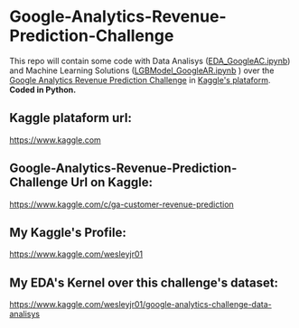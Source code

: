 # Google-Analytics-Revenue-Prediction-Challenge
This repo will contain some code with Data Analisys ([EDA_GoogleAC.ipynb](https://github.com/wesleyjr01/Google-Analytics-Revenue-Prediction-Challenge/blob/master/EDA_GoogleAC.ipynb)) and Machine Learning Solutions ([LGBModel_GoogleAR.ipynb](https://github.com/wesleyjr01/Google-Analytics-Revenue-Prediction-Challenge/blob/master/LGBModel_GoogleAR.ipynb) ) over the [Google Analytics Revenue Prediction Challenge](https://www.kaggle.com/c/ga-customer-revenue-prediction) in [Kaggle's plataform](https://www.kaggle.com/). **Coded in Python.**

## Kaggle plataform url:
https://www.kaggle.com

## Google-Analytics-Revenue-Prediction-Challenge Url on Kaggle:
https://www.kaggle.com/c/ga-customer-revenue-prediction

## My Kaggle's Profile:
https://www.kaggle.com/wesleyjr01

## My EDA's Kernel over this challenge's dataset:
https://www.kaggle.com/wesleyjr01/google-analytics-challenge-data-analisys
